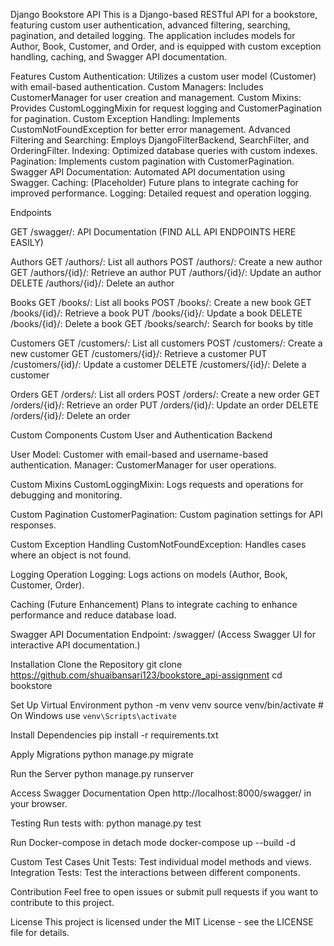 Django Bookstore API
This is a Django-based RESTful API for a bookstore, featuring custom user authentication, advanced filtering, searching, pagination, and detailed logging. The application includes models for Author, Book, Customer, and Order, and is equipped with custom exception handling, caching, and Swagger API documentation.

Features
Custom Authentication: Utilizes a custom user model (Customer) with email-based authentication.
Custom Managers: Includes CustomerManager for user creation and management.
Custom Mixins: Provides CustomLoggingMixin for request logging and CustomerPagination for pagination.
Custom Exception Handling: Implements CustomNotFoundException for better error management.
Advanced Filtering and Searching: Employs DjangoFilterBackend, SearchFilter, and OrderingFilter.
Indexing: Optimized database queries with custom indexes.
Pagination: Implements custom pagination with CustomerPagination.
Swagger API Documentation: Automated API documentation using Swagger.
Caching: (Placeholder) Future plans to integrate caching for improved performance.
Logging: Detailed request and operation logging.


Endpoints

GET /swagger/: API Documentation (FIND ALL API ENDPOINTS HERE EASILY)

Authors
    GET /authors/: List all authors
    POST /authors/: Create a new author
    GET /authors/{id}/: Retrieve an author
    PUT /authors/{id}/: Update an author
    DELETE /authors/{id}/: Delete an author

Books
    GET /books/: List all books
    POST /books/: Create a new book
    GET /books/{id}/: Retrieve a book
    PUT /books/{id}/: Update a book
    DELETE /books/{id}/: Delete a book
    GET /books/search/: Search for books by title

Customers
    GET /customers/: List all customers
    POST /customers/: Create a new customer
    GET /customers/{id}/: Retrieve a customer
    PUT /customers/{id}/: Update a customer
    DELETE /customers/{id}/: Delete a customer

Orders
    GET /orders/: List all orders
    POST /orders/: Create a new order
    GET /orders/{id}/: Retrieve an order
    PUT /orders/{id}/: Update an order
    DELETE /orders/{id}/: Delete an order


Custom Components
    Custom User and Authentication Backend

User Model: Customer with email-based and username-based authentication.
    Manager: CustomerManager for user operations.

Custom Mixins
    CustomLoggingMixin: Logs requests and operations for debugging and monitoring.

Custom Pagination
    CustomerPagination: Custom pagination settings for API responses.

Custom Exception Handling
    CustomNotFoundException: Handles cases where an object is not found.

Logging
    Operation Logging: Logs actions on models (Author, Book, Customer, Order).

Caching (Future Enhancement)
    Plans to integrate caching to enhance performance and reduce database load.

Swagger API Documentation
    Endpoint: /swagger/ (Access Swagger UI for interactive API documentation.)

Installation
Clone the Repository
    git clone https://github.com/shuaibansari123/bookstore_api-assignment
    cd bookstore

Set Up Virtual Environment
    python -m venv venv
    source venv/bin/activate  # On Windows use `venv\Scripts\activate`

Install Dependencies
    pip install -r requirements.txt

Apply Migrations
    python manage.py migrate

Run the Server
    python manage.py runserver

Access Swagger Documentation
Open http://localhost:8000/swagger/ in your browser.

Testing
Run tests with:
    python manage.py test

Run Docker-compose in detach mode
    docker-compose up --build -d

Custom Test Cases
    Unit Tests: Test individual model methods and views.
    Integration Tests: Test the interactions between different components.

Contribution
Feel free to open issues or submit pull requests if you want to contribute to this project.

License
This project is licensed under the MIT License - see the LICENSE file for details.





